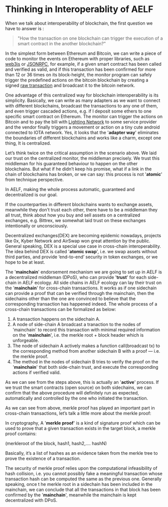 # Thinking in Interoperablity of AELF

When we talk about interoperability of blockchain, the first question we have to answer is : 

> "How the transaction on one blockchain can trigger the execution of a smart contract in the another blockchain?"

In the simplest form between Ethereum and Bitcoin, we can write a piece of code to monitor the events on Ethereum with proper libraries,
such as [web3js](https://github.com/ethereum/web3.js/) or [JSONRPC](https://github.com/ethereum/wiki/wiki/JSON-RPC), for example,
if a given smart contract has been called and verified as valid, and if this transaction 
has been confirmed for more than 12 or 36 times on its block-height, the monitor program can safely trigger the predefined actions 
on the bitcoin blockchain by creating a signed [raw transaction](https://en.bitcoin.it/wiki/Raw_Transactions) and broadcast
it to the bitcoin network. 

One advantage of this centralized way for blockchain interoperability is its simplicity. Basically, we can write as many adapters
as we want to connect with different blockchains, broadcast the transactions to any one of them, and even trigger cascaded actions, 
e.g. if I deposit some ethers to one specific smart contract on Ethereum. The monitor can trigger the actions on Bitcoin and to pay
the bill with [Lighting Network](https://lightning.network/) to some service provider and the vendor finally triggers a movement or action on a tiny cute
android connected to IOTA network. Yes,  it looks that the '**adapter way**' eliminates the boundaries of different blockchains
and works like a charm, except one thing, It is centralized.

Let’s think twice on the critical assumption in the scenario above. We laid our trust on the centralized monitor, the middleman 
precisely. We trust this middleman for his guaranteed behaviour to happen on the other blockchains. But what if he didn’t keep
his promise, what if a link in the chain of blockchains has broken, or we can say: this process is not '**atomic**' from technique 
perspective.

In AELF, making the whole process automatic, guaranteed and decentralized is our goal.

If the counterparties in different blockchains wants to exchange assets, meanwhile they don’t trust each other, there have to be
a middleman they all trust, think about how you buy and sell assets on a centralized exchanges, e.g. Bittrex, we somewhat laid trust
on these exchanges intentionally or unconsciously.

Decentralized exchanges(DEX) are becoming epidemic nowadays, projects like 0x, Kyber Network and AirSwap won great attention by 
the public. General speaking, DEX is a special use case in cross-chain interoperability. The idea behind DEX is called '**atomic swap**', 
i.e. we swap assets without third parties, and provide ‘end-to-end’ security in token exchanges, or we hope to be at least.

The '**mainchain**' endorsement mechanism we are going to set up in AELF is a decentralized middleman (DPoS), who can provide '**trust**' 
for each side-chain in AELF ecology. All side chains in AELF ecology can lay their trust on the '**mainchain**' for cross-chain
transactions. It works as if one sidechain can provide a proof that can be verified through the mainchain, then the sidechains 
other than the one are convinced to believe that the corresponding transaction has happened indeed. The whole process of a 
cross-chain transactions can be formalized as below:

1. A transaction happens on the sidechain A.
2. A node of side-chain A broadcast a tranaction to the nodes of 'mainchain' to record this transaction with minimal required information on the '**mainchain**', i.e. the merkle root + block header which is unforgeable. 
3. The node of sidechain A actively makes a function call(broadcast tx) to the corresponding method from another sidechain B with a proof — i.e. the merkle proof. 
4. The method in the nodes of sidechain B tries to verify the proof on the '**mainchain**' that both side-chain trust, and execute the corresponding actions if verified valid.

As we can see from the steps above, this is actually an '**active**' process. If we trust the smart contracts (open source)
on both sidechains, we can confirm that the above procedure will definitely run as expected, automatically and controlled 
by the one who initiated the transaction.

As we can see from above, merkle proof has played an important part in cross-chain transactions,
let’s talk a little more about the merkle proof:

In cryptography, A '**merkle proof**' is a kind of signature proof which can be used to prove that a given transaction exists 
in the target block, a merkle proof contains:

(merkleroot of the block, hash1, hash2,…. hashN)

Basically, it’s a list of hashes as an evidence taken from the merkle tree to prove the existence of a transaction. 

The security of merkle proof relies upon the computational infeasibility of hash collision, i.e. you cannot possibly fake 
a meaningful transaction whose transaction hash can be computed the same as the previous one. Generally speaking, once t
he merkle root in a sidechain has been included in the mainchain, we can conclude that all the transactions in 
that block has been confirmed by the '**mainchain**', meanwhile the mainchain is kept decentralized with DPoS.

